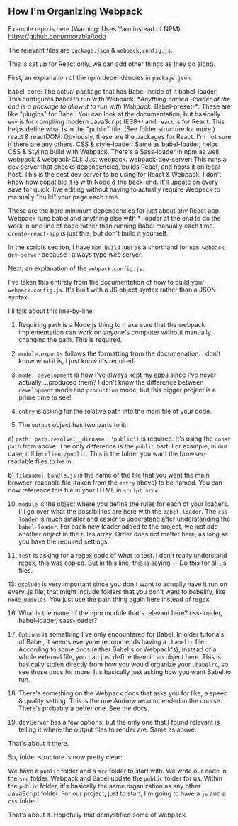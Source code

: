 ## How I'm Organizing Webpack

Example repo is here (Warning: Uses Yarn instead of NPM): https://github.com/rmorabia/todo

The relevant files are `package.json` & `webpack.config.js`. 

This is set up for React only, we can add other things as they go along.

First, an explanation of the npm dependencies in `package.json`:

babel-core: The actual package that has Babel inside of it
babel-loader: This configures babel to run with Webpack. **Anything named *-loader at the end is a package to allow it to run with Webpack.**
Babel-preset-*: These are like "plugins" for Babel. You can look at the documentation, but basically `env` is for compiling modern JavaScript (ES8+) and `react` is for React. This helps define what is in the "public" file. (See folder structure for more.)
react & reactDOM: Obviously, these are the packages for React. I'm not sure if there are any others. 
CSS & style-loader: Same as babel-loader, helps CSS & Styling build with Webpack. There's a Sass-loader in npm as well.
webpack & webpack-CLI: Just webpack.
webpack-dev-server: This runs a dev server that checks dependencies, builds React, and hosts it on local host. This is the best dev server to be using for React & Webpack. I don't know how copatible it is with Node & the back-end. It'll update on every save for quick, live editing without having to actually require Webpack to manually "build" your page each time.

These are the bare minimum dependencies for just about any React app. Webpack runs babel and anything else with *-loader at the end to do the work in one line of code rather than running Babel manually each time. `create-react-app` is just this, but don't build it yourself.

In the scripts section, I have `npm build` just as a shorthand for `npm webpack-dev-server` because I always type _web_ server.

Next, an explanation of the `webpack.config.js`: 

I've taken this entirely from the documentation of how to build your `webpack.config.js`. It's built with a JS object syntax rather than a JSON syntax.

I'll talk about this line-by-line:

1) Requiring `path` is a Node.js thing to make sure that the webpack implementation can work on anyone's computer without manually changing the path. This is required.

3) `module.exports` follows the formatting from the documenation. I don't know what it is, I just know it's required.

4) `mode: development` is how I've always kept my apps since I've never actually ...produced them? I don't know the difference between `development` mode and `production` mode, but this bigger project is a prime time to see!

5) `entry` is asking for the relative path into the main file of your code.

6) The `output` object has two parts to it:

a) `path: path.resolve(__dirname, 'public')` is required. It's using the `const path` from above. The only difference is the `public` part. For example, in our case, it'll be `client/public`. This is the folder you want the browser-readable files to be in. 

b) `filename: bundle.js` is the name of the file that you want the main browser-readable file (taken from the `entry` above) to be named. You can now reference this file in your HTML in `script src=`. 

10) `module` is the object where you define the rules for each of your loaders. I'll go over what the possibilites are here with the `babel-loader`. The `css-loader` is much smaller and easier to understand after understanding the `babel-loader`. For each new loader added to the project, we just add another object in the rules array. Order does not matter here, as long as you have the required settings.

12) `test` is asking for a regex code of what to test. I don't really understand regex, this was copied. But in this line, this is saying -- Do this for all .js files.

13: `exclude` is very important since you don't want to actually have it run on every .js file, that might include folders that you don't want to babelify, like `node_modules`. You just use the path thing again here instead of regex.

16) What is the name of the npm module that's relevant here? css-loader, babel-loader, sass-loader? 

17) `Options` is something I've only encountered for Babel. In older tutorials of Babel, it seems everyone recommends having a `.babelrc` file. According to some docs (either Babel's or Webpack's), instead of a whole external file, you can just define them in an object here. This is basically stolen directly from how you would organize your `.babelrc`, so see those docs for more. It's basically just asking how you want Babel to run.

29) There's something on the Webpack docs that asks you for like, a speed & quality setting. This is the one Andrew recommended in the course. There's probably a better one. See the docs.

30) devServer has a few options, but the only one that I found relevant is telling it where the output files to render are. Same as above.

That's about it there.

So, folder structure is now pretty clear:

We have a `public` folder and a `src` folder to start with. We write our code in the `src` folder. Webpack and Babel update the `public` folder for us. Within the `public` folder, it's basically the same organization as any other JavaScript folder. For our project, just to start, I'm going to have a `js` and a `css` folder. 

That's about it. Hopefully that demystified some of Webpack.

